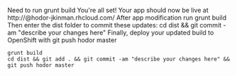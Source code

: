 Need to run grunt build
You're all set! Your app should now be live at 
	http://@hodor-jkinman.rhcloud.com/
After app modification run
	grunt build
Then enter the dist folder to commit these updates:
	cd dist && git commit -am "describe your changes here"
Finally, deploy your updated build to OpenShift with
	git push hodor master


	grunt build 
	cd dist && git add . && git commit -am "describe your changes here" && git push hodor master
